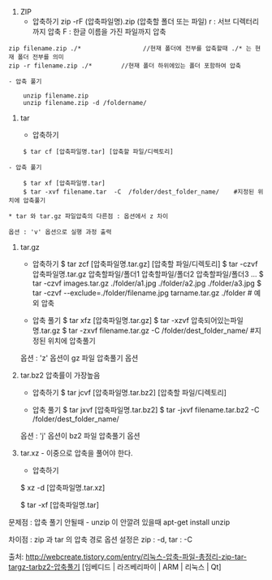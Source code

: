 1.	ZIP
	-	압축하기 zip -rF (압축파일명).zip (압축할 폴더 또는 파일) r : 서브 디렉터리 까지 압축 F : 한글 이름을 가진 파일까지 압축

```
zip filename.zip ./*                 //현재 폴더에 전부를 압축할때 ./* 는 현재 폴더 전부를 의미
zip -r filename.zip ./* 	   //현재 폴더 하위에있는 폴더 포함하여 압축
```

```
- 압축 풀기
```

```
	unzip filename.zip
	unzip filename.zip -d /foldername/
```

1.	tar

	-	압축하기

```
	$ tar cf [압축파일명.tar] [압축할 파일/디렉토리]
```

```
- 압축 풀기
```

```
	$ tar xf [압축파일명.tar]
	$ tar -xvf filename.tar  -C  /folder/dest_folder_name/    #지정된 위치에 압축풀기
```

```
* tar 와 tar.gz 파일압축의 다른점 : 옵션에서 z 차이

옵션 : 'v' 옵션으로 실행 과정 출력
```

1.	tar.gz

	-	압축하기 $ tar zcf [압축파일명.tar.gz] [압축할 파일/디렉토리] $ tar -czvf 압축파일명.tar.gz 압축할파일/폴더1 압축할파일/폴더2 압축할파일/폴더3 ... $ tar -czvf images.tar.gz ./folder/a1.jpg ./folder/a2.jpg ./folder/a3.jpg $ tar -czvf --exclude=./folder/filename.jpg tarname.tar.gz ./folder # 예외 압축

	-	압축 풀기 $ tar xfz [압축파일명.tar.gz] $ tar -xzvf 압축되어있는파일명.tar.gz $ tar -zxvf filename.tar.gz -C /folder/dest_folder_name/ #지정된 위치에 압축풀기

	옵션 : 'z' 옵션이 gz 파일 압축풀기 옵션

2.	tar.bz2 압축률이 가장높음

	-	압축하기 $ tar jcvf [압축파일명.tar.bz2] [압축할 파일/디렉토리]

	-	압축 풀기 $ tar jxvf [압축파일명.tar.bz2] $ tar -jxvf filename.tar.bz2 -C /folder/dest_folder_name/

	옵션 : 'j' 옵션이 bz2 파일 압축풀기 옵션

3.	tar.xz - 이중으로 압축을 풀어야 한다.

	-	압축하기

	$ xz -d [압축파일명.tar.xz]

	$ tar -xf [압축파일명.tar]

문제점 : 압축 풀기 안될때 - unzip 이 안깔려 있을때 apt-get install unzip

차이점 : zip 과 tar 의 압축 경로 옵션 설정은 zip : -d, tar : -C

출처: http://webcreate.tistory.com/entry/리눅스-압축-파일-총정리-zip-tar-targz-tarbz2-압축풀기 [임베디드 | 라즈베리파이 | ARM | 리눅스 | Qt]
